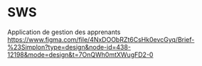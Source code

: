 # SWS
Application de gestion des apprenants
https://www.figma.com/file/4NxDOObRZt6CsHk0evcGyq/Brief-%23Simplon?type=design&node-id=438-12198&mode=design&t=7OnQWh0mtXWugFD2-0